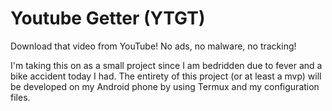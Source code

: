 # Youtube Getter (YTGT)

Download that video from YouTube! No ads, no malware, no tracking!

I'm taking this on as a small project since I am bedridden due to fever and a bike accident today I had. The entirety of this project (or at least a mvp) will be developed on my Android phone by using Termux and my configuration files.

